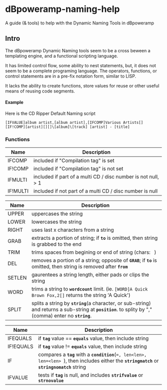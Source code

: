 # dBpoweramp-naming-help
A guide (&amp; tools) to help with the Dynamic Naming Tools in dBpoweramp

## Intro
The dBpoweramp Dynamic Naming tools seem to be a cross beween a templating engine, and a functional scripting language.

It has limited control flow, some ability to nest statements, but, it does not seem to be a complete programing language.  The operators, functions, or control statements are in a pre-fix notation form, similar to LISP.

It lacks the ability to create functions, store values for reuse or other useful means of reusing code segments.

#### Example
Here is the CD Ripper Default Naming script
```
[IFVALUE]album artist,[album artist],[IFCOMP]Various Artists[][IF!COMP][artist][][]\[album]\[track] [artist] - [title]
```
### Functions
|	Name		|	Description														|
|	---			|	--- 															|
|	IFCOMP		|	included if "Compilation tag" is set							|
|	IF!COMP		|	included if "Compilation tag" is not set						|
|	IFMULTI		|	included if part of a multi CD / disc number is not null, > 1	|
|	IF!MULTI	|	included if not part of a multi CD / disc number is null || <=1	|

|	Name		|	Description														|
|	---			|	--- 															|
|	UPPER		|	uppercases the string											|
|	LOWER		|	lowercases the string											|
|	RIGHT		|	uses last x characters from a string							|
|	GRAB		|	extracts a portion of string; if **<code>to</code>** is omitted, then string is grabbed to the end	|
|	TRIM		|	trims spaces from begining or end of string	(chars:<code> </code> )			|
|	DEL			|	removes a portion of a string; opposite of **<code>GRAB</code>**; if **<code>to</code>** is omitted, then string is removed after **<code>from</code>**	|
|	SETLEN		|	gaurentees a string length, either pads or clips the string		|
|	WORD		|	trims a string to **<code>wordcount</code>** limit.  (ie. <code>[WORD]A Quick Brown Fox,2[]</code> returns the string 'A Quick')	|
|	SPLIT		|	splits a string by **<code>string</code>**(a character, or sub-string) and returns a sub-string at **<code>position</code>**. to splity by ","(comma) enter no **<code>string</code>**.

|	Name		|	Description														|
|	---			|	--- 															|
|	IFEQUALS	|	if **<code>tag</code>** value == **<code>equals</code>** value, then include string		|
|	IF!EQUALS	|	if **<code>tag</code>** value != **<code>equals</code>** value, then include string		|
|	IF			|	compares a **<code>tag</code>** with a **<code>condition</code>**(<code>=, len\<len\>, len=\<len\> </code>), then includes either the **<code>stringmatch</code>** or **<code>stringnomatch</code>** string	|
|	IFVALUE		|	tests if **<code>tag</code>** is null, and includes **<code>strifvalue</code>** or **<code>strnovalue</code>**	|
